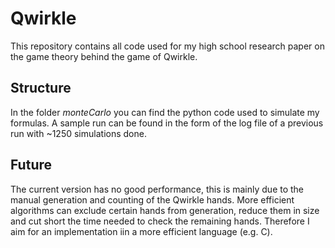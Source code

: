 # Qwirkle

This repository contains all code used for my high school research paper on the game theory behind the game of Qwirkle.

## Structure

In the folder _monteCarlo_ you can find the python code used to simulate my formulas. A sample run can be found in the form of the log file of a previous run with ~1250 simulations done.

## Future

The current version has no good performance, this is mainly due to the manual generation and counting of the Qwirkle hands. More efficient algorithms can exclude certain hands from generation, reduce them in size and cut short the time needed to check the remaining hands. Therefore I aim for an implementation iin a more efficient language (e.g. C).
